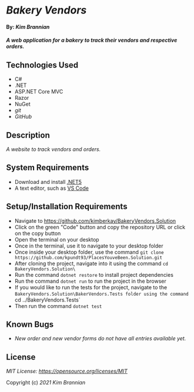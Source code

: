 # _Bakery Vendors_

#### By: _*Kim Brannian*_

#### _A web application for a bakery to track their vendors and respective orders._

## Technologies Used
* C#
* .NET
* ASP.NET Core MVC
* Razor
* NuGet
* _git_
* _GitHub_

## Description
_A website to track vendors and orders._

## System Requirements
* Download and install [.NET5](https://dotnet.microsoft.com/en-us/download/dotnet/5.0)
* A text editor, such as [VS Code](https://code.visualstudio.com/)

## Setup/Installation Requirements
* Navigate to https://github.com/kimberkay/BakeryVendors.Solution
* Click on the green "Code" button and copy the repository URL or click on the copy button
* Open the terminal on your desktop
* Once in the terminal, use it to navigate to your desktop folder
* Once inside your desktop folder, use the command `git clone https://github.com/kpundt93/PlacesYouveBeen.Solution.git`
* After cloning the project, navigate into it using the command `cd BakeryVendors.Solution\`
* Run the command `dotnet restore` to install project dependencies
* Run the command `dotnet run` to run the project in the browser
* If you would like to run the tests for the project, navigate to the `BakeryVendors.Solution\BakerVendors.Tests folder using the command `cd ../BakeryVendors.Tests`
* Then run the command `dotnet test`

## Known Bugs
* _New order and new vendor forms do not have all entries available yet._

## License
_MIT License: https://opensource.org/licenses/MIT_

Copyright (c) _2021_ _Kim Brannian_
